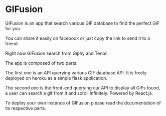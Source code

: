 # GIFusion
GIFusion is an app that search various GIF database to find the perfect GIF for you.

You can share it easily on facebook or just copy the link to send it to a friend.

Right now GIFusion search from Giphy and Tenor.

The app is composed of two parts.

The first one is an API querying various GIF database API. It is freely deployed on heroku as a simple flask application.

The second one is the front-end querying our API to display all GIFs found, a user can search a gif from it and scroll infinitely. Powered by React.js.

To deploy your own instance of GIFusion please read the documentation of its respective parts.
